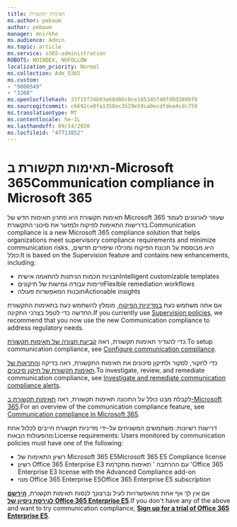 ```yaml
---
title: תאימות תקשורת
ms.author: pebaum
author: pebaum
manager: mnirkhe
ms.audience: Admin
ms.topic: article
ms.service: o365-administration
ROBOTS: NOINDEX, NOFOLLOW
localization_priority: Normal
ms.collection: Adm_O365
ms.custom:
- "9000549"
- "3208"
ms.openlocfilehash: 33f15f34b93e60d86c0ce185345f40fd0d3809f8
ms.sourcegitcommit: c6692ce0fa1358ec3529e59ca0ecdfdea4cdc759
ms.translationtype: MT
ms.contentlocale: he-IL
ms.lasthandoff: 09/14/2020
ms.locfileid: "47713852"
---
```

# <a name="communication-compliance-in-microsoft-365"></a><span data-ttu-id="99a36-102">תאימות תקשורת ב-Microsoft 365</span><span class="sxs-lookup"><span data-stu-id="99a36-102">Communication compliance in Microsoft 365</span></span>

<span data-ttu-id="99a36-103">תאימות תקשורת היא פתרון תאימות חדש של Microsoft 365 שעוזר לארגונים לעמוד בדרישות התאימות לפיקוח ולמזער את סיכוני התקשורת.</span><span class="sxs-lookup"><span data-stu-id="99a36-103">Communication compliance is a new Microsoft 365 compliance solution that helps organizations meet supervisory compliance requirements and minimize communication risks.</span></span> <span data-ttu-id="99a36-104">היא מבוססת על תכונת הפיקוח ומכילה שיפורים חדשים, כולל:</span><span class="sxs-lookup"><span data-stu-id="99a36-104">It is based on the Supervision feature and contains new enhancements, including:</span></span>

- <span data-ttu-id="99a36-105">תבניות חכמות הניתנות להתאמה אישית</span><span class="sxs-lookup"><span data-stu-id="99a36-105">Intelligent customizable templates</span></span>
- <span data-ttu-id="99a36-106">זרימות עבודה גמישות של תיקונים</span><span class="sxs-lookup"><span data-stu-id="99a36-106">Flexible remediation workflows</span></span>
- <span data-ttu-id="99a36-107">תובנות המאפשרות פעולה</span><span class="sxs-lookup"><span data-stu-id="99a36-107">Actionable insights</span></span>

<span data-ttu-id="99a36-108">אם אתה משתמש כעת [במדיניות הפיקוח](https://docs.microsoft.com/microsoft-365/compliance/supervision-policies), מומלץ להשתמש כעת בתאימות התקשורת החדשה כדי לטפל בצרכי התקינה.</span><span class="sxs-lookup"><span data-stu-id="99a36-108">If you currently use [Supervision policies](https://docs.microsoft.com/microsoft-365/compliance/supervision-policies), we recommend that you now use the new Communication compliance to address regulatory needs.</span></span>

<span data-ttu-id="99a36-109">כדי להגדיר תאימות תקשורת, ראה [קביעת תצורה של תאימות תקשורת](https://docs.microsoft.com/microsoft-365/compliance/communication-compliance-configure).</span><span class="sxs-lookup"><span data-stu-id="99a36-109">To setup communication compliance, see [Configure communication compliance](https://docs.microsoft.com/microsoft-365/compliance/communication-compliance-configure).</span></span>

<span data-ttu-id="99a36-110">כדי לחקור, לסקור ולתיקון סיכונים את תאימות התקשורת, ראה בדיקה [והתראות של תאימות תקשורת של תיקון סיכונים](https://docs.microsoft.com/microsoft-365/compliance/communication-compliance-investigate-remediate).</span><span class="sxs-lookup"><span data-stu-id="99a36-110">To investigate, review, and remediate communication compliance, see [Investigate and remediate communication compliance alerts](https://docs.microsoft.com/microsoft-365/compliance/communication-compliance-investigate-remediate).</span></span>

<span data-ttu-id="99a36-111">לקבלת מבט כולל על התכונה תאימות תקשורת, ראה [תאימות תקשורת ב-Microsoft 365](https://docs.microsoft.com/microsoft-365/compliance/communication-compliance).</span><span class="sxs-lookup"><span data-stu-id="99a36-111">For an overview of the communication compliance feature, see [Communication compliance in Microsoft 365](https://docs.microsoft.com/microsoft-365/compliance/communication-compliance).</span></span>

<span data-ttu-id="99a36-112">דרישות רשיונות: משתמשים המשגיחים על-ידי מדיניות תקשורת חייבים לכלול אחת מהפעולות הבאות:</span><span class="sxs-lookup"><span data-stu-id="99a36-112">License requirements: Users monitored by communication policies must have one of the following:</span></span>

- <span data-ttu-id="99a36-113">רשיון התאימות של Microsoft 365 E5</span><span class="sxs-lookup"><span data-stu-id="99a36-113">Microsoft 365 E5 Compliance license</span></span>
- <span data-ttu-id="99a36-114">רשיון Office 365 Enterprise E3 עם ההרחבה ' תאימות מתקדמת '</span><span class="sxs-lookup"><span data-stu-id="99a36-114">Office 365 Enterprise E3 license with the Advanced Compliance add-on</span></span>
- <span data-ttu-id="99a36-115">מנוי Office 365 Enterprise E5</span><span class="sxs-lookup"><span data-stu-id="99a36-115">Office 365 Enterprise E5 subscription</span></span>

<span data-ttu-id="99a36-116">אם אין לך אף אחת מהאפשרויות לעיל וברצונך לנסות תאימות תקשורת, **[הירשם לגירסת ניסיון של Office 365 Enterprise E5](https://go.microsoft.com/fwlink/p/?LinkID=698279)**.</span><span class="sxs-lookup"><span data-stu-id="99a36-116">If you don't have any of the above and want to try communication compliance, **[Sign up for a trial of Office 365 Enterprise E5](https://go.microsoft.com/fwlink/p/?LinkID=698279)**.</span></span>